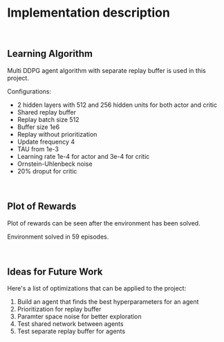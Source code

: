 # Implementation description

</br>

## Learning Algorithm

Multi DDPG agent algorithm with separate replay buffer is used in this project. 

Configurations:
* 2 hidden layers with 512 and 256 hidden units for both actor and critic
* Shared replay buffer
* Replay batch size 512
* Buffer size 1e6
* Replay without prioritization
* Update frequency 4
* TAU from  1e-3
* Learning rate 1e-4 for actor and 3e-4 for critic
* Ornstein-Uhlenbeck noise
* 20% droput for critic


</br>

## Plot of Rewards
Plot of rewards can be seen after the environment has been solved.

Environment solved in 59 episodes.

</br>

## Ideas for Future Work
Here's a list of optimizations that can be applied to the project:
1. Build an agent that finds the best hyperparameters for an agent
2. Prioritization for replay buffer
3. Paramter space noise for better exploration
4. Test shared network between agents
5. Test separate replay buffer for agents
